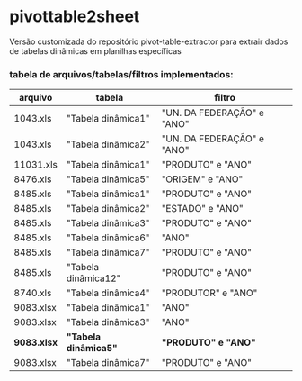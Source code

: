 # pivottable2sheet
Versão customizada do repositório pivot-table-extractor para extrair dados de tabelas dinâmicas em planilhas específicas


### tabela de arquivos/tabelas/filtros implementados:
arquivo | tabela | filtro
--------|--------|-------
1043.xls | "Tabela dinâmica1" | "UN. DA FEDERAÇÃO" e "ANO"
1043.xls | "Tabela dinâmica2" | "UN. DA FEDERAÇÃO" e "ANO"
11031.xls | "Tabela dinâmica1" | "PRODUTO" e "ANO"
8476.xls | "Tabela dinâmica5" | "ORIGEM" e "ANO"
8485.xls | "Tabela dinâmica1" | "PRODUTO" e "ANO"
8485.xls | "Tabela dinâmica2" | "ESTADO" e "ANO"
8485.xls | "Tabela dinâmica3" | "PRODUTO" e "ANO"
8485.xls | "Tabela dinâmica6" | "ANO"
8485.xls | "Tabela dinâmica7" | "PRODUTO" e "ANO"
8485.xls | "Tabela dinâmica12" | "PRODUTO" e "ANO"
8740.xls | "Tabela dinâmica4" | "PRODUTOR" e "ANO"
9083.xlsx | "Tabela dinâmica1" | "ANO"
9083.xlsx | "Tabela dinâmica3" | "ANO"
**9083.xlsx** | **"Tabela dinâmica5"** | **"PRODUTO" e "ANO"**
9083.xlsx | "Tabela dinâmica7" | "PRODUTO" e "ANO"